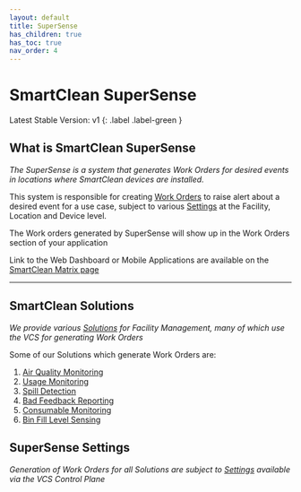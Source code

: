 ```yaml
---
layout: default
title: SuperSense
has_children: true
has_toc: true
nav_order: 4
---
```


# SmartClean SuperSense
Latest Stable Version: v1
{: .label .label-green }

## What is SmartClean SuperSense
*The SuperSense is a system that generates Work Orders for desired events in locations where SmartClean devices are installed.*

This system is responsible for creating [Work Orders](/workorders.html) to raise alert about a desired event for a use case, subject to various [Settings](/vcs_settings.html) at the Facility, Location and Device level.

The Work orders generated by SuperSense will show up in the Work Orders section of your application

Link to the Web Dashboard or Mobile Applications are available on the [SmartClean Matrix page](/index.html)

---

## SmartClean Solutions
*We provide various [Solutions](/vcs_solutions.html) for Facility Management, many of which use the VCS for generating Work Orders*

Some of our Solutions which generate Work Orders are:
1. [Air Quality Monitoring](/vcs_aq.html)
2. [Usage Monitoring](/vcs_pc.html)
3. [Spill Detection](/vcs_wd.html)
4. [Bad Feedback Reporting](/vcs_fd.html)
5. [Consumable Monitoring](/vcs_cmd.html)
6. [Bin Fill Level Sensing](/vcs_bin.html)

## SuperSense Settings
*Generation of Work Orders for all Solutions are subject to [Settings](/vcs_settings.html) available via the VCS Control Plane*